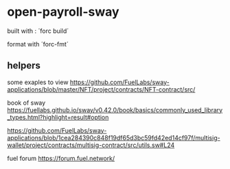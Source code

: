 # open-payroll-sway

built with :
´forc build´

format with
´forc-fmt´

## helpers

some exaples to view
https://github.com/FuelLabs/sway-applications/blob/master/NFT/project/contracts/NFT-contract/src/

book of sway
https://fuellabs.github.io/sway/v0.42.0/book/basics/commonly_used_library_types.html?highlight=result#option

https://github.com/FuelLabs/sway-applications/blob/1cea284390c848f19df65d3bc59fd42ed14cf97f/multisig-wallet/project/contracts/multisig-contract/src/utils.sw#L24

fuel forum
https://forum.fuel.network/
